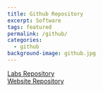 ```yaml
---
title: Github Repository
excerpt: Software
tags: featured
permalink: /github/
categories:
  - github
background-image: github.jpg
---
```


[Labs Repository](https://github.com/pulse-3400/labs)<br/>
[Website Repository](https://github.com/pulse-3400/pulse-3400.github.io)

